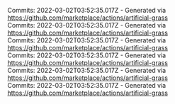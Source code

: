 Commits: 2022-03-02T03:52:35.017Z - Generated via https://github.com/marketplace/actions/artificial-grass
<br>
Commits: 2022-03-02T03:52:35.017Z - Generated via https://github.com/marketplace/actions/artificial-grass
<br>
Commits: 2022-03-02T03:52:35.017Z - Generated via https://github.com/marketplace/actions/artificial-grass
<br>
Commits: 2022-03-02T03:52:35.017Z - Generated via https://github.com/marketplace/actions/artificial-grass
<br>
Commits: 2022-03-02T03:52:35.017Z - Generated via https://github.com/marketplace/actions/artificial-grass
<br>
Commits: 2022-03-02T03:52:35.017Z - Generated via https://github.com/marketplace/actions/artificial-grass
<br>
